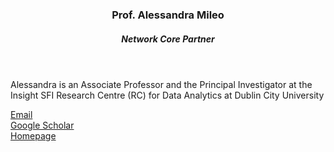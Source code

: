 
<header class="post-header">
<h3 class="post-title">Prof. Alessandra Mileo</h3>
<h5 class="post-description">Network Core Partner</h5>
</header>


Alessandra is an Associate Professor and the Principal Investigator at the Insight SFI Research Centre (RC) for Data Analytics at Dublin City University

<i class="fa fa-envelope"></i> <a href="mailto:alessandra.mileo@dcu.ie">Email</a> <br />
<i class="ai ai-google-scholar"></i> <a href="https://scholar.google.com/citations?user=ZkQuEgMAAAAJ&hl=en&oi=sra">Google Scholar</a> <br />
<i class="fa fa-globe"></i> <a href="https://www.computing.dcu.ie/~amileo/">Homepage</a>

